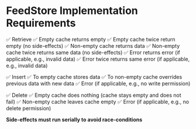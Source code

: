
# FeedStore Implementation Requirements

✅ Retrieve
	✅ Empty cache returns empty
	✅ Empty cache twice return empty (no side-effects)
	✅ Non-empty cache returns data
	✅ Non-empty cache twice returns same data (no side-effects)
	✅ Error returns error (if applicable, e.g., invalid data)
	✅ Error twice returns same error (if applicable, e.g., invalid data)
	
✅ Insert
	✅ To empty cache stores data
	✅ To non-empty cache overrides previous data with new data
	✅ Error (if applicable, e.g., no write permission)
	
✅ Delete
	✅ Empty cache does nothing (cache stays empty and does not fail)
	✅ Non-empty cache leaves cache empty
	✅ Error (if applicable, e.g., no delete permission)

**Side-effects must run serially to avoid race-conditions**

